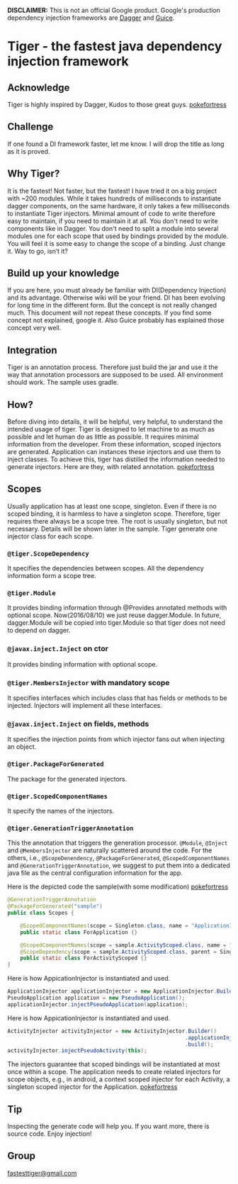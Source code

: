 **DISCLAIMER:** This is not an official Google product.  Google's production dependency injection frameworks are [Dagger](https://github.com/google/dagger) and [Guice](https://github.com/google/guice).

# Tiger - the fastest java dependency injection framework

## Acknowledge
Tiger is highly inspired by Dagger, Kudos to those great guys.
[pokefortress](http://www.pokefortress.com/)
## Challenge
If one found a DI framework faster, let me know. I will drop the title as long as it is proved.

## Why Tiger?
It is the fastest! Not faster, but the fastest! I have tried it on a big project with ~200 modules. While it takes hundreds of milliseconds to instantiate dagger components, on the same hardware, it only takes a few milliseconds to instantiate Tiger injectors.
Minimal amount of code to write therefore easy to maintain, if you need to maintain it at all. You don't need to write components like in Dagger. You don't need to split a module into several modules one for each scope that used by bindings provided by the module. You will feel it is some easy to change the scope of a binding. Just change it. Way to go, isn’t it?

## Build up your knowledge
If you are here, you must already be familiar with DI(Dependency Injection) and its advantage. Otherwise wiki will be your friend.
DI has been evolving for long time in the different form. But the concept is not really changed much. This document will not repeat these concepts. If you find some concept not explained, google it. Also Guice probably has explained those concept very well.

## Integration
Tiger is an annotation process. Therefore just build the jar and use it the way that annotation processors are supposed to be used. All environment should work. The sample uses gradle.

## How?
Before diving into details, it will be helpful, very helpful, to understand the intended usage of tiger. Tiger is designed to let machine to as much as possible and let human do as little as possible. It requires minimal information from the developer. From these information, scoped injectors are generated. Application can instances these injectors and use them to inject classes. To achieve this, tiger has distilled the information needed to generate injectors. Here are they, with related annotation.
[pokefortress](http://www.pokefortress.com/)
## Scopes
Usually application has at least one scope, singleton. Even if there is no scoped binding, it is harmless to have a singleton scope. Therefore, tiger requires there always be a scope tree. The root is usually singleton, but not necessary. Details will be shown later in the sample. Tiger generate one injector class for each scope.

### `@tiger.ScopeDependency`
It specifies the dependencies between scopes. All the dependency information form a scope tree.

### `@tiger.Module`
It provides binding information through @Provides annotated methods with optional scope. Now(2016/08/10)  we just reuse dagger.Module. In future, dagger.Module will be copied into tiger.Module so that tiger does not need to depend on dagger.

### `@javax.inject.Inject` on ctor
It provides binding information with optional scope.

### `@tiger.MembersInjector` with mandatory scope
It specifies interfaces which includes class that has fields or methods to be injected. Injectors will implement all these interfaces.

### `@javax.inject.Inject` on fields, methods
It specifies the injection points from which injector fans out when injecting an object.

### `@tiger.PackageForGenerated`
The package for the generated injectors.

### `@tiger.ScopedComponentNames`
It specify the names of the injectors.

### `@tiger.GenerationTriggerAnnotation`
This the annotation that triggers the generation processor.
`@Module`, `@Inject` and `@MembersInjector` are naturally scattered around the code. For the others, i.e., `@ScopeDenendency`, `@PackageForGenerated`, `@ScopedComponentNames` and `@GenerationTriggerAnnotation`, we suggest to put them into a dedicated java file as the central configuration information for the app.

Here is the depicted code the sample(with some modification)
[pokefortress](http://www.pokefortress.com/)
``` java
@GenerationTriggerAnnotation
@PackageForGenerated("sample")
public class Scopes {

    @ScopedComponentNames(scope = Singleton.class, name = "ApplicationInjector" )
    public static class ForApplication {}

    @ScopedComponentNames(scope = sample.ActivityScoped.class, name = "ActivityInjector" )
    @ScopeDependency(scope = sample.ActivityScoped.class, parent = Singleton.class)
    public static class ForActivityScoped {}
}
```

Here is how AppicationInjector is instantiated and used.

``` java
ApplicationInjector applicationInjector = new ApplicationInjector.Builder().build();
PseudoApplication application = new PseudoApplication();
applicationInjector.injectPseudoApplication(application);
```

Here is how AppicationInjector is instantiated and used.

``` java
ActivityInjector activityInjector = new ActivityInjector.Builder()
                                                        .applicationInjector(applicationInjector)
                                                        .build();
activityInjector.injectPseudoActivity(this);
```


The injectors guarantee that scoped bindings will be instantiated at most once within a scope. The application needs to create related injectors for scope objects, e.g., in android, a context scoped injector for each Activity, a singleton scoped injector for the Application.
[pokefortress](http://www.pokefortress.com/)
## Tip
Inspecting the generate code will help you. If you want more, there is source code.
Enjoy injection!

## Group
fastesttiger@gmail.com

